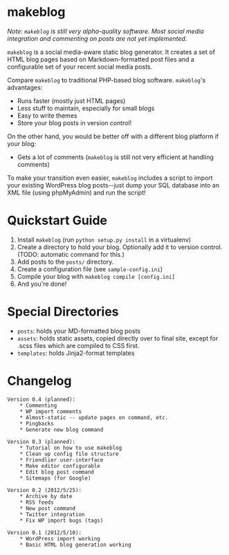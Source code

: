 makeblog
========

*Note: `makeblog` is still very alpha-quality software. Most social media integration and commenting on posts are *not* yet implemented.*

`makeblog` is a social media-aware static blog generator. It creates a set of HTML blog pages based on Markdown-formatted post files and a configurable set of your recent social media posts.

Compare `makeblog` to traditional PHP-based blog software. `makeblog`'s advantages:

* Runs faster (mostly just HTML pages)
* Less stuff to maintain, especially for small blogs
* Easy to write themes
* Store your blog posts in version control!

On the other hand, you would be better off with a different blog platform if your blog:

* Gets a lot of comments (`makeblog` is still not very efficient at handling comments)

To make your transition even easier, `makeblog` includes a script to import your existing WordPress blog posts--just dump your SQL database into an XML file (using phpMyAdmin) and run the script!

Quickstart Guide
================

1. Install `makeblog` (run `python setup.py install` in a virtualenv)
2. Create a directory to hold your blog. Optionally add it to version control. (TODO: automatic command for this.)
3. Add posts to the `posts/` directory.
4. Create a configuration file (see `sample-config.ini`)
5. Compile your blog with `makeblog compile [config.ini]`
6. And you're done!


Special Directories
===================

* `posts`: holds your MD-formatted blog posts
* `assets`: holds static assets, copied directly over to final site, except for .scss files which are compiled to CSS first.
* `templates`: holds Jinja2-format templates



Changelog
=========

~~~
Version 0.4 (planned):
    * Commenting
    * WP import comments
    * Almost-static -- update pages on command, etc.
    * Pingbacks
    * Generate new blog command

Version 0.3 (planned):
    * Tutorial on how to use makeblog
    * Clean up config file structure
    * Friendlier user-interface
    * Make editor configurable
	* Edit blog post command
    * Sitemaps (for Google)

Version 0.2 (2012/5/25):
	* Archive by date
	* RSS feeds
    * New post command
	* Twitter integration
	* Fix WP import bugs (tags)

Version 0.1 (2012/5/10):
	* WordPress import working
	* Basic HTML blog generation working
~~~
